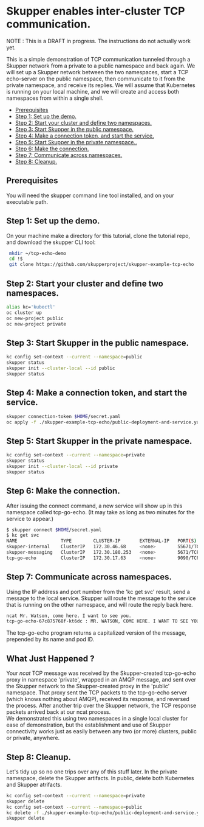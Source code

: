 # Skupper enables inter-cluster TCP communication.

NOTE : This is a DRAFT in progress. The instructions do not actually work yet.

This is a simple demonstration of TCP communication tunneled through a Skupper network from a private to a public namespace and back again. We will set up a Skupper network between the two namespaces, start a TCP echo-server on the public namespace, then communicate to it from the private namespace, and receive its replies. We will assume that Kubernetes is running on your local machine, and we will create and access both namespaces from within a single shell.

* [Prerequisites](#prereq)
* [Step 1: Set up the demo.](#step_1)
* [Step 2: Start your cluster and define two namespaces.](#step_2)
* [Step 3: Start Skupper in the public namespace.](#step_3)
* [Step 4: Make a connection token, and start the service.](#step_4)
* [Step 5: Start Skupper in the private namespace..](#step_5)
* [Step 6: Make the connection.](#step_6)
* [Step 7: Communicate across namespaces.](#step_7)
* [Step 8: Cleanup.](#step_8)

## Prerequisites  <a name="prereq"></a>

You will need the skupper command line tool installed, and on your executable path.



## Step 1: Set up the demo. <a name="step_1"></a>

On your machine make a directory for this tutorial, clone the tutorial repo, and download the skupper CLI tool:

   ```bash
    mkdir ~/tcp-echo-demo
    cd !$
    git clone https://github.com/skupperproject/skupper-example-tcp-echo
   ```



## Step 2: Start your cluster and define two namespaces.  <a name="step_2"></a>

   ```bash
   alias kc='kubectl'
   oc cluster up
   oc new-project public
   oc new-project private
   ```

## Step 3: Start Skupper in the public namespace.  <a name="step_3"></a>

   ```bash
   kc config set-context --current --namespace=public
   skupper status
   skupper init --cluster-local --id public
   skupper status
   ```

## Step 4: Make a connection token, and start the service. <a name="step_4"></a>

   ```bash
   skupper connection-token $HOME/secret.yaml
   oc apply -f ./skupper-example-tcp-echo/public-deployment-and-service.yaml
   ```

## Step 5: Start Skupper in the private namespace.  <a name="step_5"></a>

   ```bash
   kc config set-context --current --namespace=private
   skupper status
   skupper init --cluster-local --id private
   skupper status
   ```


## Step 6: Make the connection.  <a name="step_6"></a>

After issuing the connect command, a new service will show up in this namespace called tcp-go-echo. (It may take as long as two minutes for the service to appear.)

   ```bash
   $ skupper connect $HOME/secret.yaml
   $ kc get svc
   NAME                TYPE        CLUSTER-IP       EXTERNAL-IP   PORT(S)               AGE
   skupper-internal    ClusterIP   172.30.46.68     <none>        55671/TCP,45671/TCP   2m
   skupper-messaging   ClusterIP   172.30.180.253   <none>        5671/TCP              2m
   tcp-go-echo         ClusterIP   172.30.17.63     <none>        9090/TCP              38s
   ```


## Step 7: Communicate across namespaces.  <a name="step_7"></a>

Using the IP address and port number from the 'kc get svc' result, send a message to the local service. Skupper will route the message to the service that is running on the other namespace, and will route the reply back here.

   ```bash
   ncat Mr. Watson, come here. I want to see you.
   tcp-go-echo-67c875768f-kt6dc : MR. WATSON, COME HERE. I WANT TO SEE YOU.
   ```

The tcp-go-echo program returns a capitalized version of the message, prepended by its name and pod ID.


## What Just Happened ?

Your <i>ncat</i> TCP message was received by the Skupper-created tcp-go-echo proxy in namespace 'private', wrapped in an AMQP message, and sent over the Skupper network to the Skupper-created proxy in the 'public' namespace. That proxy sent the TCP packets to the tcp-go-echo server (which knows nothing about AMQP), received its response, and reversed the process. After another trip over the Skupper network, the TCP response packets arrived back at our ncat process.
<br/>
We demonstrated this using two namespaces in a single local cluster for ease of demonstration, but the establishment and use of Skupper connectivity works just as easily between any two (or more) clusters, public or private, anywhere.
<br/>


## Step 8: Cleanup. <a name="step_8"></a>

Let's tidy up so no one trips over any of this stuff later. In the private namespace, delete the Skupper artifacts. In public, delete both Kubernetes and Skupper atrifacts.

   ```bash
   kc config set-context --current --namespace=private
   skupper delete
   kc config set-context --current --namespace=public
   kc delete -f ./skupper-example-tcp-echo/public-deployment-and-service.yaml
   skupper delete
   ```
<br/>
<br/>
